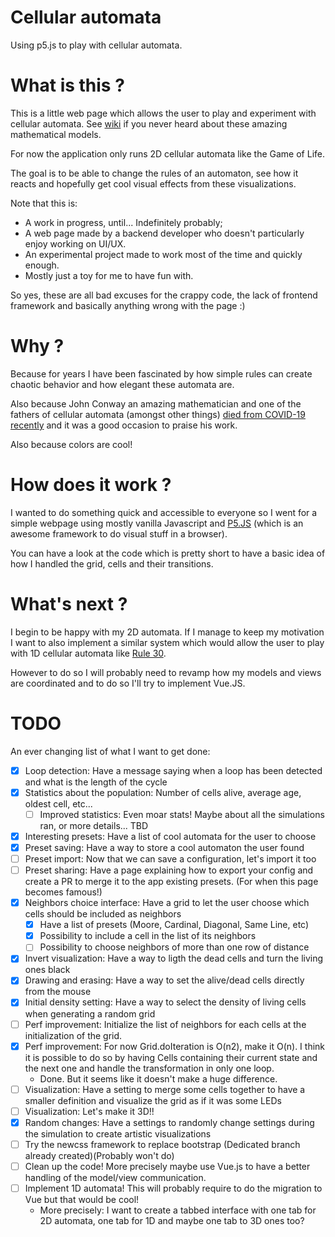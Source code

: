 # Cellular automata

Using p5.js to play with cellular automata.

# What is this ?

This is a little web page which allows the user to play and experiment with cellular automata.
See [wiki](https://en.wikipedia.org/wiki/Cellular_automaton) if you never heard about these amazing mathematical models.

For now the application only runs 2D cellular automata like the Game of Life.

The goal is to be able to change the rules of an automaton, see how it reacts and hopefully get cool visual effects from these visualizations.

Note that this is:

 - A work in progress, until... Indefinitely probably;
 - A web page made by a backend developer who doesn't particularly enjoy working on UI/UX.
 - An experimental project made to work most of the time and quickly enough.
 - Mostly just a toy for me to have fun with.

So yes, these are all bad excuses for the crappy code, the lack of frontend framework and basically anything wrong with the page :)

# Why ?

Because for years I have been fascinated by how simple rules can create chaotic behavior and how elegant these automata are.

Also because John Conway an amazing mathematician and one of the fathers of cellular automata (amongst other things) [died from COVID-19 recently](https://en.wikipedia.org/wiki/John_Horton_Conway) and it was a good occasion to praise his work.

Also because colors are cool!

# How does it work ?

I wanted to do something quick and accessible to everyone so I went for a simple webpage using mostly vanilla Javascript and [P5.JS](https://p5js.org/reference/) (which is an awesome framework to do visual stuff in a browser).

You can have a look at the code which is pretty short to have a basic idea of how I handled the grid, cells and their transitions.

# What's next ?

I begin to be happy with my 2D automata. If I manage to keep my motivation I want to also implement a similar system which would allow the user to play with 1D cellular automata like [Rule 30](https://en.wikipedia.org/wiki/Rule_30).

However to do so I will probably need to revamp how my models and views are coordinated and to do so I'll try to implement Vue.JS.

# TODO

An ever changing list of what I want to get done:

 - [X] Loop detection: Have a message saying when a loop has been detected and what is the length of the cycle
 - [X] Statistics about the population: Number of cells alive, average age, oldest cell, etc...
    - [ ] Improved statistics: Even moar stats! Maybe about all the simulations ran, or more details... TBD
 - [X] Interesting presets: Have a list of cool automata for the user to choose
 - [X] Preset saving: Have a way to store a cool automaton the user found
 - [ ] Preset import: Now that we can save a configuration, let's import it too
 - [ ] Preset sharing: Have a page explaining how to export your config and create a PR to merge it to the app existing presets. (For when this page becomes famous!)
 - [X] Neighbors choice interface: Have a grid to let the user choose which cells should be included as neighbors
    - [X] Have a list of presets (Moore, Cardinal, Diagonal, Same Line, etc)
    - [X] Possibility to include a cell in the list of its neighbors
    - [ ] Possibility to choose neighbors of more than one row of distance
 - [X] Invert visualization: Have a way to ligth the dead cells and turn the living ones black
 - [X] Drawing and erasing: Have a way to set the alive/dead cells directly from the mouse
 - [X] Initial density setting: Have a way to select the density of living cells when generating a random grid
 - [ ] Perf improvement: Initialize the list of neighbors for each cells at the initialization of the grid.
 - [X] Perf improvement: For now Grid.doIteration is O(n2), make it O(n). I think it is possible to do so by having Cells containing their current state and the next one and handle the transformation in only one loop.
    - Done. But it seems like it doesn't make a huge difference.
 - [ ] Visualization: Have a setting to merge some cells together to have a smaller definition and visualize the grid as if it was some LEDs
 - [ ] Visualization: Let's make it 3D!!
 - [X] Random changes: Have a settings to randomly change settings during the simulation to create artistic visualizations
 - [ ] Try the newcss framework to replace bootstrap (Dedicated branch already created)(Probably won't do)
 - [ ] Clean up the code! More precisely maybe use Vue.js to have a better handling of the model/view communication.
 - [ ] Implement 1D automata! This will probably require to do the migration to Vue but that would be cool!
    - More precisely: I want to create a tabbed interface with one tab for 2D automata, one tab for 1D and maybe one tab to 3D ones too?
